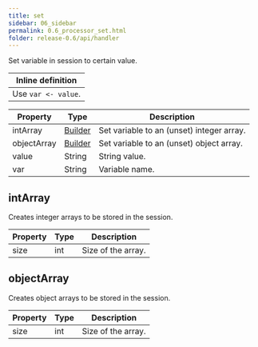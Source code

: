 ```yaml
---
title: set
sidebar: 06_sidebar
permalink: 0.6_processor_set.html
folder: release-0.6/api/handler
---
```


Set variable in session to certain value. 

| Inline definition |
| -------- |
| Use <code>var &lt;- value</code>. |


| Property | Type | Description |
| ------- | ------- | -------- |
| intArray | [Builder](#intArray) | Set variable to an (unset) integer array.  |
| objectArray | [Builder](#objectArray) | Set variable to an (unset) object array.  |
| value | String | String value.  |
| var | String | Variable name.  |

## intArray

Creates integer arrays to be stored in the session. 

| Property | Type | Description |
| ------- | ------- | ------- |
| size | int | Size of the array.  |

## objectArray

Creates object arrays to be stored in the session. 

| Property | Type | Description |
| ------- | ------- | ------- |
| size | int | Size of the array.  |

